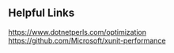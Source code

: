 ## Helpful Links

<https://www.dotnetperls.com/optimization>
<https://github.com/Microsoft/xunit-performance>
